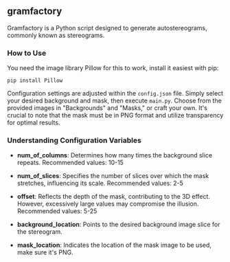 ## gramfactory

Gramfactory is a Python script designed to generate autostereograms, commonly known as stereograms.

### How to Use

You need the image library Pillow for this to work, install it easiest with pip:

```
pip install Pillow
```

Configuration settings are adjusted within the `config.json` file. Simply select your desired background and mask, then execute `main.py`. Choose from the provided images in "Backgrounds" and "Masks," or craft your own. It's crucial to note that the mask must be in PNG format and utilize transparency for optimal results.

### Understanding Configuration Variables

- **num_of_columns**: Determines how many times the background slice repeats. Recommended values: 10-15
  
- **num_of_slices**: Specifies the number of slices over which the mask stretches, influencing its scale. Recommended values: 2-5
  
- **offset**: Reflects the depth of the mask, contributing to the 3D effect. However, excessively large values may compromise the illusion. Recommended values: 5-25

- **background_location**: Points to the desired background image slice for the stereogram.

- **mask_location**: Indicates the location of the mask image to be used, make sure it's PNG.

